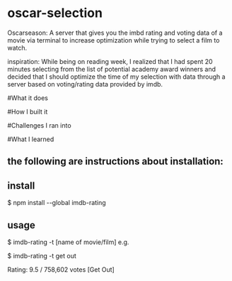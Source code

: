 # oscar-selection
Oscarseason: A server that gives you the imbd rating and voting data of a movie via terminal to increase optimization while trying to select a film to watch. 

inspiration: While being on reading week, I realized that I had spent 20 minutes selecting from the list of potential academy award winners and decided that I should optimize the time of my selection with data through a server based on voting/rating data provided by imdb.

#What it does


#How I built it

#Challenges I ran into

#What I learned


## the following are instructions about installation:

## install

$ npm install --global imdb-rating

## usage

$ imdb-rating -t [name of movie/film]
e.g.

$ imdb-rating -t get out

Rating: 9.5 / 758,602 votes [Get Out]
